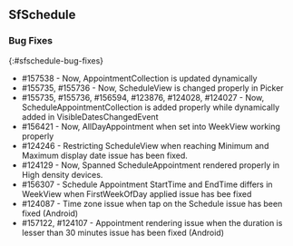 ## SfSchedule

### Bug Fixes
{:#sfschedule-bug-fixes}


* \#157538 - Now, AppointmentCollection is updated dynamically 
* \#155735, \#155736 - Now, ScheduleView is changed properly in Picker 
* \#155735, \#155736, \#156594, \#123876, \#124028, \#124027 - Now, ScheduleAppointmentCollection is added properly while dynamically added in VisibleDatesChangedEvent
* \#156421 - Now, AllDayAppointment when set into WeekView working properly
* \#124246 - Restricting ScheduleView when reaching Minimum and Maximum display date issue has been fixed.
* \#124129 - Now, Spanned ScheduleAppointment rendered properly in High density devices.
* \#156307 - Schedule Appointment StartTime and EndTime differs in WeekView when FirstWeekOfDay applied issue has bee fixed
* \#124087 - Time zone issue when tap on the Schedule issue has been fixed (Android)
* \#157122, \#124107 - Appointment rendering issue when the duration is lesser than 30 minutes issue has been fixed (Android)

